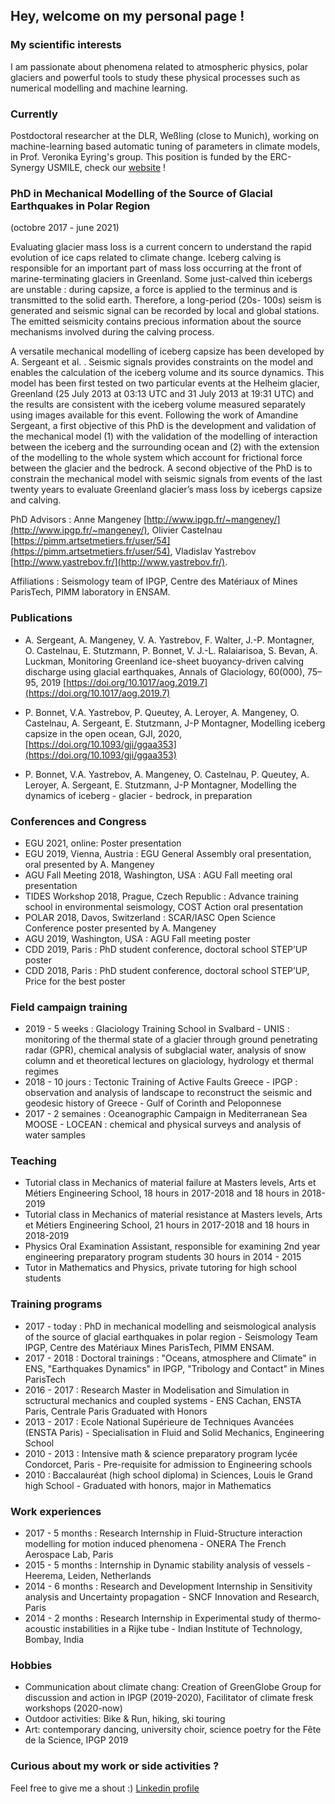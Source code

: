## Hey, welcome on my personal page !

### My scientific interests

I am passionate about phenomena related to atmospheric physics, polar glaciers and powerful tools to study these physical processes such as numerical modelling and machine learning.

### Currently

Postdoctoral researcher at the DLR, Weßling (close to Munich), working on machine-learning based automatic tuning of parameters in climate models, in Prof. Veronika Eyring's group. This position is funded by the ERC-Synergy USMILE, check our [website](https://www.usmile-erc.eu/dlr/) !  
   
### PhD in Mechanical Modelling of the Source of Glacial Earthquakes in Polar Region
(octobre 2017 - june 2021)

  Evaluating glacier mass loss is a current concern to understand the rapid evolution of ice caps related to climate change. 
  Iceberg calving is responsible for an important part of mass loss occurring at the front of marine-terminating glaciers in Greenland. 
  Some just-calved thin icebergs are unstable : during capsize, a force is applied to the terminus and is transmitted to the solid earth. 
  Therefore, a long-period (20s- 100s) seism is generated and seismic signal can be recorded by local and global stations. 
  The emitted seismicity contains precious information about the source mechanisms involved during the calving process.

A versatile mechanical modelling of iceberg capsize has been developed by A. Sergeant et al. . 
  Seismic signals provides constraints on the model and enables the calculation of the iceberg volume and its source dynamics. 
  This model has been first tested on two particular events at the Helheim glacier, Greenland (25 July 2013 at 03:13 UTC and 31 July 2013 at 19:31 UTC) 
  and the results are consistent with the iceberg volume measured separately using images available for this event. 
  Following the work of Amandine Sergeant, a first objective of this PhD is the development and validation of the mechanical model 
  (1) with the validation of the modelling of interaction between the iceberg and the surrounding ocean and 
  (2) with the extension of the modelling to the whole system which account for frictional force between the glacier and the bedrock. 
  A second objective of the PhD is to constrain the mechanical model with seismic signals from events of the last twenty years to evaluate 
  Greenland glacier’s mass loss by icebergs capsize and calving.

PhD Advisors : Anne Mangeney [http://www.ipgp.fr/~mangeney/](http://www.ipgp.fr/~mangeney/), Olivier Castelnau [https://pimm.artsetmetiers.fr/user/54](https://pimm.artsetmetiers.fr/user/54), Vladislav Yastrebov [http://www.yastrebov.fr/](http://www.yastrebov.fr/).

Affiliations : Seismology team of IPGP, Centre des Matériaux of Mines ParisTech, PIMM laboratory in ENSAM.

  
### Publications

- A. Sergeant, A. Mangeney, V. A. Yastrebov, F. Walter, J.-P. Montagner, O. Castelnau, E. Stutzmann, P. Bonnet, V. J.-L. Ralaiarisoa, S. Bevan, A. Luckman, Monitoring Greenland ice-sheet buoyancy-driven calving discharge using glacial earthquakes, Annals of Glaciology, 60(000), 75–95, 2019 [https://doi.org/10.1017/aog.2019.7](https://doi.org/10.1017/aog.2019.7)

- P. Bonnet, V.A. Yastrebov, P. Queutey, A. Leroyer, A. Mangeney, O. Castelnau, A. Sergeant, E. Stutzmann, J-P Montagner, Modelling iceberg capsize in the open ocean, GJI, 2020, [https://doi.org/10.1093/gji/ggaa353](https://doi.org/10.1093/gji/ggaa353)

- P. Bonnet, V.A. Yastrebov, A. Mangeney, O. Castelnau, P. Queutey, A. Leroyer, A. Sergeant, E. Stutzmann, J-P Montagner, Modelling the dynamics of iceberg - glacier - bedrock, in preparation

### Conferences and Congress
 
- EGU 2021, online: Poster presentation
- EGU 2019, Vienna, Austria : EGU General Assembly oral presentation, oral presented by A. Mangeney
- AGU Fall Meeting 2018, Washington, USA : AGU Fall meeting oral presentation 
- TIDES Workshop 2018, Prague, Czech Republic : Advance training school in environmental seismology, COST Action oral presentation 
- POLAR 2018, Davos, Switzerland : SCAR/IASC Open Science Conference poster presented by A. Mangeney 
- AGU 2019, Washington, USA : AGU Fall meeting poster 
- CDD 2019, Paris : PhD student conference, doctoral school STEP’UP poster 
- CDD 2018, Paris : PhD student conference, doctoral school STEP’UP, Price for the best poster

### Field campaign training

- 2019 - 5 weeks : Glaciology Training School in Svalbard - UNIS : monitoring of the thermal state of a glacier through ground penetrating radar (GPR), chemical analysis of subglacial water, analysis of snow column and et theoretical lectures on glaciology, hydrology et thermal regimes 
- 2018 - 10 jours : Tectonic Training of Active Faults Greece - IPGP : observation and analysis of landscape to reconstruct the seismic and geodesic history of Greece - Gulf of Corinth and Peloponnese 
- 2017 - 2 semaines : Oceanographic Campaign in Mediterranean Sea MOOSE - LOCEAN : chemical and physical surveys and analysis of water samples

### Teaching

- Tutorial class in Mechanics of material failure at Masters levels, Arts et Métiers Engineering School, 18 hours in 2017-2018 and 18 hours in 2018-2019 
- Tutorial class in Mechanics of material resistance at Masters levels, Arts et Métiers Engineering School, 21 hours in 2017-2018 and 18 hours in 2018-2019 
- Physics Oral Examination Assistant, responsible for examining 2nd year engineering preparatory program students 30 hours in 2014 - 2015 
- Tutor in Mathematics and Physics, private tutoring for high school students

### Training programs

- 2017 - today : PhD in mechanical modelling and seismological analysis of the source of glacial earthquakes in polar region - Seismology Team IPGP, Centre des Matériaux Mines ParisTech, PIMM ENSAM. 
- 2017 - 2018 : Doctoral trainings : "Oceans, atmosphere and Climate" in ENS, "Earthquakes Dynamics" in IPGP, "Tribology and Contact" in Mines ParisTech 
- 2016 - 2017 : Research Master in Modelisation and Simulation in sctructural mechanics and coupled systems - ENS Cachan, ENSTA Paris, Centrale Paris Graduated with Honors 
- 2013 - 2017 : Ecole National Supérieure de Techniques Avancées (ENSTA Paris) - Specialisation in Fluid and Solid Mechanics, Engineering School 
- 2010 - 2013 : Intensive math & science preparatory program lycée Condorcet, Paris - Pre-requisite for admission to Engineering schools 
- 2010 : Baccalauréat (high school diploma) in Sciences, Louis le Grand high School - Graduated with honors, major in Mathematics

### Work experiences

- 2017 - 5 months : Research Internship in Fluid-Structure interaction modelling for motion induced phenomena - ONERA The French Aerospace Lab, Paris 
- 2015 - 5 months : Internship in Dynamic stability analysis of vessels - Heerema, Leiden, Netherlands 
- 2014 - 6 months : Research and Development Internship in Sensitivity analysis and Uncertainty propagation - SNCF Innovation and Research, Paris 
- 2014 - 2 months : Research Internship in Experimental study of thermo-acoustic instabilities in a Rijke tube - Indian Institute of Technology, Bombay, India

### Hobbies

- Communication about climate chang: Creation of GreenGlobe Group for discussion and action in IPGP (2019-2020), Facilitator of climate fresk workshops (2020-now)
- Outdoor activities: Bike & Run, hiking, ski touring
- Art: contemporary dancing, university choir, science poetry for the Fête de la Science, IPGP 2019

### Curious about my work or side activities ? 
Feel free to give me a shout :) [Linkedin profile](https://www.linkedin.com/in/pauline-bonnet-326b7084/)
